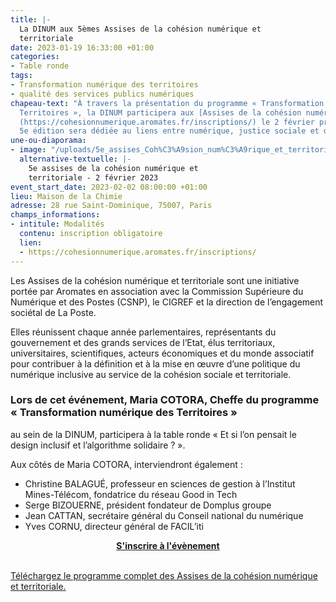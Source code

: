 ```yaml
---
title: |-
  La DINUM aux 5èmes Assises de la cohésion numérique et
  territoriale
date: 2023-01-19 16:33:00 +01:00
categories:
- Table ronde
tags:
- Transformation numérique des territoires
- qualité des services publics numériques
chapeau-text: "À travers la présentation du programme « Transformation numérique des
  Territoires », la DINUM participera aux [Assises de la cohésion numérique et\nterritoriale]
  (https://cohesionnumerique.aromates.fr/inscriptions/) le 2 février prochain. Cette
  5e édition sera dédiée au liens entre numérique, justice sociale et démocratie. "
une-ou-diaporama:
- image: "/uploads/5e_assises_Coh%C3%A9sion_num%C3%A9rique_et_territoriale-02.02.23.png"
  alternative-textuelle: |-
    5e assises de la cohésion numérique et
    territoriale - 2 février 2023
event_start_date: 2023-02-02 08:00:00 +01:00
lieu: Maison de la Chimie
adresse: 28 rue Saint-Dominique, 75007, Paris
champs_informations:
- intitule: Modalités
  contenu: inscription obligatoire
  lien:
  - https://cohesionnumerique.aromates.fr/inscriptions/
---
```


Les Assises de la cohésion numérique et territoriale sont une initiative portée par Aromates
en association avec la Commission Supérieure du Numérique et des Postes (CSNP), le
CIGREF et la direction de l’engagement sociétal de La Poste.

Elles réunissent chaque année parlementaires, représentants du gouvernement et des grands
services de l’Etat, élus territoriaux, universitaires, scientifiques, acteurs économiques et du
monde associatif pour contribuer à la définition et à la mise en œuvre d’une politique du numérique
inclusive au service de la cohésion sociale et territoriale.


### Lors de cet événement, **Maria COTORA**, Cheffe du programme « Transformation numérique des Territoires » 
au sein de la DINUM, participera à la table ronde « Et si l’on pensait le design inclusif et l’algorithme solidaire ? ». 

Aux côtés de Maria COTORA, interviendront également :

* Christine BALAGUÉ, professeur en sciences de gestion à l’Institut Mines-Télécom, fondatrice du réseau Good in Tech
* Serge BIZOUERNE, président fondateur de Domplus groupe
* Jean CATTAN, secrétaire général du Conseil national du numérique
* Yves CORNU, directeur général de FACIL’iti 

<div align="center"><a href="https://cohesionnumerique.aromates.fr/inscriptions/" class="button"><b>S'inscrire à l'évènement</b></a></div>
<br>
<div class="lien-important"><p><a href="https://cohesionnumerique.aromates.fr/">Téléchargez le programme complet des Assises de la cohésion numérique et territoriale.</a></p></div> 
